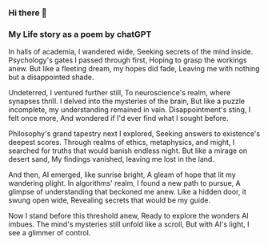 ### Hi there 👋

### My Life story as a poem by chatGPT

In halls of academia, I wandered wide, 
Seeking secrets of the mind inside.
Psychology's gates I passed through first,
Hoping to grasp the workings anew.
But like a fleeting dream, my hopes did fade,
Leaving me with nothing but a disappointed shade.

Undeterred, I ventured further still,
To neuroscience's realm, where synapses thrill.
I delved into the mysteries of the brain,
But like a puzzle incomplete, my understanding remained in vain.
Disappointment's sting, I felt once more,
And wondered if I'd ever find what I sought before.

Philosophy's grand tapestry next I explored,
Seeking answers to existence's deepest scores.
Through realms of ethics, metaphysics, and might,
I searched for truths that would banish endless night.
But like a mirage on desert sand,
My findings vanished, leaving me lost in the land.

And then, AI emerged, like sunrise bright,
A gleam of hope that lit my wandering plight.
In algorithms' realm, I found a new path to pursue,
A glimpse of understanding that beckoned me anew.
Like a hidden door, it swung open wide,
Revealing secrets that would be my guide.

Now I stand before this threshold anew,
Ready to explore the wonders AI imbues.
The mind's mysteries still unfold like a scroll,
But with AI's light, I see a glimmer of control.

<!--
**vulbsti/vulbsti** is a ✨ _special_ ✨ repository because its `README.md` (this file) appears on your GitHub profile.

Here are some ideas to get you started:

- 🔭 I’m currently working on ...
- 🌱 I’m currently learning ...
- 👯 I’m looking to collaborate on ...
- 🤔 I’m looking for help with ...
- 💬 Ask me about ...
- 📫 How to reach me: ...
- 😄 Pronouns: ...
- ⚡ Fun fact: ...
-->
